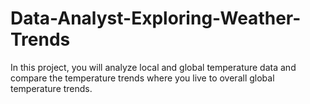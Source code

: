 # Data-Analyst-Exploring-Weather-Trends
In this project, you will analyze local and global temperature data and compare the temperature trends where you live to overall global temperature trends.
